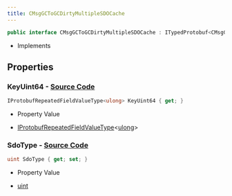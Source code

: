 ```yaml
---
title: CMsgGCToGCDirtyMultipleSDOCache
---
```


```csharp
public interface CMsgGCToGCDirtyMultipleSDOCache : ITypedProtobuf<CMsgGCToGCDirtyMultipleSDOCache>, INativeHandle
```

- Implements

## Properties

### **KeyUint64** - [Source Code](https://github.com/swiftly-solution/swiftlys2/blob/main/managed/src/SwiftlyS2.Generated/Protobufs/Interfaces/CMsgGCToGCDirtyMultipleSDOCache.cs#L16)

```csharp
IProtobufRepeatedFieldValueType<ulong> KeyUint64 { get; }
```

- Property Value

- [IProtobufRepeatedFieldValueType](/docs/api/shared/netmessages/iprotobufrepeatedfieldvaluetype-1)<[ulong](https://learn.microsoft.com/dotnet/api/system.uint64)>

### **SdoType** - [Source Code](https://github.com/swiftly-solution/swiftlys2/blob/main/managed/src/SwiftlyS2.Generated/Protobufs/Interfaces/CMsgGCToGCDirtyMultipleSDOCache.cs#L13)

```csharp
uint SdoType { get; set; }
```

- Property Value

- [uint](https://learn.microsoft.com/dotnet/api/system.uint32)

